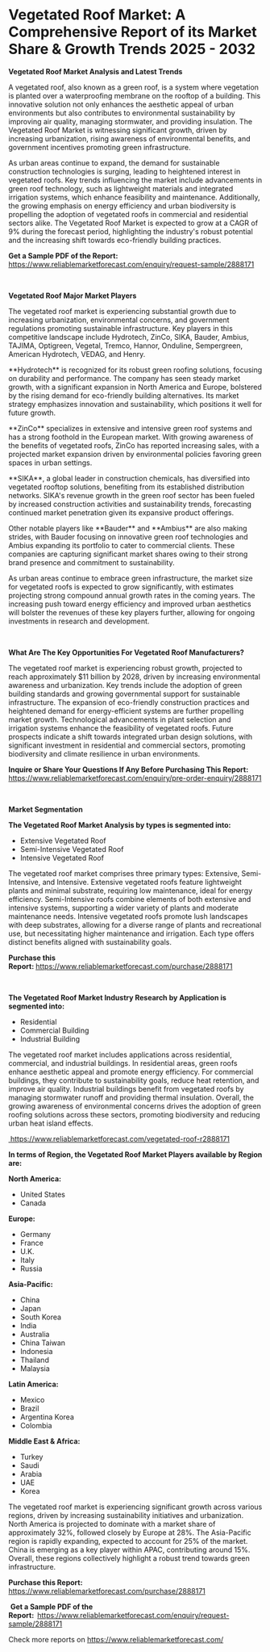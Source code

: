 <p><h1>Vegetated Roof Market: A Comprehensive Report of its Market Share & Growth Trends 2025 - 2032</h1></p><p><strong>Vegetated Roof Market Analysis and Latest Trends</strong></p>
<p><p>A vegetated roof, also known as a green roof, is a system where vegetation is planted over a waterproofing membrane on the rooftop of a building. This innovative solution not only enhances the aesthetic appeal of urban environments but also contributes to environmental sustainability by improving air quality, managing stormwater, and providing insulation. The Vegetated Roof Market is witnessing significant growth, driven by increasing urbanization, rising awareness of environmental benefits, and government incentives promoting green infrastructure.</p><p>As urban areas continue to expand, the demand for sustainable construction technologies is surging, leading to heightened interest in vegetated roofs. Key trends influencing the market include advancements in green roof technology, such as lightweight materials and integrated irrigation systems, which enhance feasibility and maintenance. Additionally, the growing emphasis on energy efficiency and urban biodiversity is propelling the adoption of vegetated roofs in commercial and residential sectors alike. The Vegetated Roof Market is expected to grow at a CAGR of 9% during the forecast period, highlighting the industry's robust potential and the increasing shift towards eco-friendly building practices.</p></p>
<p><strong>Get a Sample PDF of the Report:&nbsp;</strong> <a href="https://www.reliablemarketforecast.com/enquiry/request-sample/2888171?utm_campaign=2397&utm_medium=2&utm_source=Github&utm_content=ia&utm_term=14032025&utm_id=vegetated-roof">https://www.reliablemarketforecast.com/enquiry/request-sample/2888171</a></p>
<p>&nbsp;</p>
<p><strong>Vegetated Roof Major Market Players</strong></p>
<p><p>The vegetated roof market is experiencing substantial growth due to increasing urbanization, environmental concerns, and government regulations promoting sustainable infrastructure. Key players in this competitive landscape include Hydrotech, ZinCo, SIKA, Bauder, Ambius, TAJIMA, Optigreen, Vegetal, Tremco, Hannor, Onduline, Sempergreen, American Hydrotech, VEDAG, and Henry.</p><p>**Hydrotech** is recognized for its robust green roofing solutions, focusing on durability and performance. The company has seen steady market growth, with a significant expansion in North America and Europe, bolstered by the rising demand for eco-friendly building alternatives. Its market strategy emphasizes innovation and sustainability, which positions it well for future growth.</p><p>**ZinCo** specializes in extensive and intensive green roof systems and has a strong foothold in the European market. With growing awareness of the benefits of vegetated roofs, ZinCo has reported increasing sales, with a projected market expansion driven by environmental policies favoring green spaces in urban settings.</p><p>**SIKA**, a global leader in construction chemicals, has diversified into vegetated rooftop solutions, benefiting from its established distribution networks. SIKA's revenue growth in the green roof sector has been fueled by increased construction activities and sustainability trends, forecasting continued market penetration given its expansive product offerings.</p><p>Other notable players like **Bauder** and **Ambius** are also making strides, with Bauder focusing on innovative green roof technologies and Ambius expanding its portfolio to cater to commercial clients. These companies are capturing significant market shares owing to their strong brand presence and commitment to sustainability.</p><p>As urban areas continue to embrace green infrastructure, the market size for vegetated roofs is expected to grow significantly, with estimates projecting strong compound annual growth rates in the coming years. The increasing push toward energy efficiency and improved urban aesthetics will bolster the revenues of these key players further, allowing for ongoing investments in research and development.</p></p>
<p>&nbsp;</p>
<p><strong>What Are The Key Opportunities For Vegetated Roof Manufacturers?</strong></p>
<p><p>The vegetated roof market is experiencing robust growth, projected to reach approximately $11 billion by 2028, driven by increasing environmental awareness and urbanization. Key trends include the adoption of green building standards and growing governmental support for sustainable infrastructure. The expansion of eco-friendly construction practices and heightened demand for energy-efficient systems are further propelling market growth. Technological advancements in plant selection and irrigation systems enhance the feasibility of vegetated roofs. Future prospects indicate a shift towards integrated urban design solutions, with significant investment in residential and commercial sectors, promoting biodiversity and climate resilience in urban environments.</p></p>
<p><strong>Inquire or Share Your Questions If Any Before Purchasing This Report:</strong> <a href="https://www.reliablemarketforecast.com/enquiry/pre-order-enquiry/2888171?utm_campaign=2397&utm_medium=2&utm_source=Github&utm_content=ia&utm_term=14032025&utm_id=vegetated-roof">https://www.reliablemarketforecast.com/enquiry/pre-order-enquiry/2888171</a></p>
<p>&nbsp;</p>
<p><strong>Market Segmentation</strong></p>
<p><strong>The Vegetated Roof Market Analysis by types is segmented into:</strong></p>
<p><ul><li>Extensive Vegetated Roof</li><li>Semi-Intensive Vegetated Roof</li><li>Intensive Vegetated Roof</li></ul></p>
<p><p>The vegetated roof market comprises three primary types: Extensive, Semi-Intensive, and Intensive. Extensive vegetated roofs feature lightweight plants and minimal substrate, requiring low maintenance, ideal for energy efficiency. Semi-Intensive roofs combine elements of both extensive and intensive systems, supporting a wider variety of plants and moderate maintenance needs. Intensive vegetated roofs promote lush landscapes with deep substrates, allowing for a diverse range of plants and recreational use, but necessitating higher maintenance and irrigation. Each type offers distinct benefits aligned with sustainability goals.</p></p>
<p><strong>Purchase this Report:&nbsp;</strong><a href="https://www.reliablemarketforecast.com/purchase/2888171?utm_campaign=2397&utm_medium=2&utm_source=Github&utm_content=ia&utm_term=14032025&utm_id=vegetated-roof">https://www.reliablemarketforecast.com/purchase/2888171</a></p>
<p>&nbsp;</p>
<p><strong>The Vegetated Roof Market Industry Research by Application is segmented into:</strong></p>
<p><ul><li>Residential</li><li>Commercial Building</li><li>Industrial Building</li></ul></p>
<p><p>The vegetated roof market includes applications across residential, commercial, and industrial buildings. In residential areas, green roofs enhance aesthetic appeal and promote energy efficiency. For commercial buildings, they contribute to sustainability goals, reduce heat retention, and improve air quality. Industrial buildings benefit from vegetated roofs by managing stormwater runoff and providing thermal insulation. Overall, the growing awareness of environmental concerns drives the adoption of green roofing solutions across these sectors, promoting biodiversity and reducing urban heat island effects.</p></p>
<p><a href="https://www.reliablemarketforecast.com/vegetated-roof-r2888171?utm_campaign=2397&utm_medium=2&utm_source=Github&utm_content=ia&utm_term=14032025&utm_id=vegetated-roof">&nbsp;https://www.reliablemarketforecast.com/vegetated-roof-r2888171</a></p>
<p><strong>In terms of Region, the Vegetated Roof Market Players available by Region are:</strong></p>
<p>
    <p> <strong> North America: </strong>
        <ul>
            <li>United States</li>
            <li>Canada</li>
        </ul>
        </p> 
    <p> <strong> Europe: </strong>
        <ul>
            <li>Germany</li>
            <li>France</li>
            <li>U.K.</li>
            <li>Italy</li>
            <li>Russia</li>
        </ul>
        </p> 
    <p> <strong> Asia-Pacific: </strong>
        <ul>
            <li>China</li>
            <li>Japan</li>
            <li>South Korea</li>
            <li>India</li>
            <li>Australia</li>
            <li>China Taiwan</li>
            <li>Indonesia</li>
            <li>Thailand</li>
            <li>Malaysia</li>
        </ul>
        </p> 
    <p> <strong> Latin America: </strong>
        <ul>
            <li>Mexico</li>
            <li>Brazil</li>
            <li>Argentina Korea</li>
            <li>Colombia</li>
        </ul>
        </p> 
    <p> <strong> Middle East & Africa: </strong>
        <ul>
            <li>Turkey</li>
            <li>Saudi</li>
            <li>Arabia</li>
            <li>UAE</li>
            <li>Korea</li>
        </ul>
    </p>
    </p>
<p><p>The vegetated roof market is experiencing significant growth across various regions, driven by increasing sustainability initiatives and urbanization. North America is projected to dominate with a market share of approximately 32%, followed closely by Europe at 28%. The Asia-Pacific region is rapidly expanding, expected to account for 25% of the market. China is emerging as a key player within APAC, contributing around 15%. Overall, these regions collectively highlight a robust trend towards green infrastructure.</p></p>
<p><strong>Purchase this Report: </strong><a href="https://www.reliablemarketforecast.com/purchase/2888171?utm_campaign=2397&utm_medium=2&utm_source=Github&utm_content=ia&utm_term=14032025&utm_id=vegetated-roof">https://www.reliablemarketforecast.com/purchase/2888171</a></p>
<p>&nbsp;<strong>Get a Sample PDF of the Report:&nbsp;&nbsp;</strong><a href="https://www.reliablemarketforecast.com/enquiry/request-sample/2888171?utm_campaign=2397&utm_medium=2&utm_source=Github&utm_content=ia&utm_term=14032025&utm_id=vegetated-roof">https://www.reliablemarketforecast.com/enquiry/request-sample/2888171</a></p>
<p><strong></strong></p>
<p>Check more reports on <a href="https://www.reliablemarketforecast.com/?utm_campaign=2397&utm_medium=2&utm_source=Github&utm_content=ia&utm_term=14032025&utm_id=vegetated-roof">https://www.reliablemarketforecast.com/</a></p>
